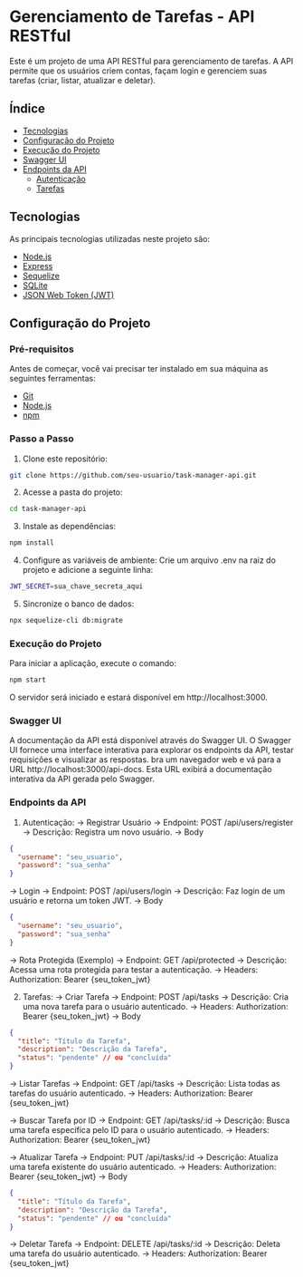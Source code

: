 # Gerenciamento de Tarefas - API RESTful

Este é um projeto de uma API RESTful para gerenciamento de tarefas. A API permite que os usuários criem contas, façam login e gerenciem suas tarefas (criar, listar, atualizar e deletar).

## Índice

- [Tecnologias](#tecnologias)
- [Configuração do Projeto](#configuração-do-projeto)
- [Execução do Projeto](#execução-do-projeto)
- [Swagger UI](#Swagger-UI)
- [Endpoints da API](#endpoints-da-api)
  - [Autenticação](#autenticação)
  - [Tarefas](#tarefas)


## Tecnologias

As principais tecnologias utilizadas neste projeto são:

- [Node.js](https://nodejs.org/)
- [Express](https://expressjs.com/)
- [Sequelize](https://sequelize.org/)
- [SQLite](https://www.sqlite.org/)
- [JSON Web Token (JWT)](https://jwt.io/)

## Configuração do Projeto

### Pré-requisitos

Antes de começar, você vai precisar ter instalado em sua máquina as seguintes ferramentas:

- [Git](https://git-scm.com/)
- [Node.js](https://nodejs.org/)
- [npm](https://www.npmjs.com/)

### Passo a Passo

1. Clone este repositório:

```bash
git clone https://github.com/seu-usuario/task-manager-api.git
```
2. Acesse a pasta do projeto:
```bash
cd task-manager-api
```
3. Instale as dependências:
```bash
npm install
```
4. Configure as variáveis de ambiente:
Crie um arquivo .env na raiz do projeto e adicione a seguinte linha:
```bash
JWT_SECRET=sua_chave_secreta_aqui
```
5. Sincronize o banco de dados:
```bash
npx sequelize-cli db:migrate
```

### Execução do Projeto
Para iniciar a aplicação, execute o comando:
```bash
npm start
```
O servidor será iniciado e estará disponível em http://localhost:3000.

### Swagger UI
A documentação da API está disponível através do Swagger UI. O Swagger UI fornece uma interface interativa para explorar os endpoints da API, testar requisições e visualizar as respostas.
bra um navegador web e vá para a URL http://localhost:3000/api-docs. Esta URL exibirá a documentação interativa da API gerada pelo Swagger.

### Endpoints da API

1. Autenticação:
-> Registrar Usuário
-> Endpoint: POST /api/users/register
-> Descrição: Registra um novo usuário.
-> Body 
```json
{
  "username": "seu_usuario",
  "password": "sua_senha"
}
```

-> Login
-> Endpoint: POST /api/users/login
-> Descrição: Faz login de um usuário e retorna um token JWT.
-> Body 
```json
{
  "username": "seu_usuario",
  "password": "sua_senha"
}
```

-> Rota Protegida (Exemplo)
-> Endpoint: GET /api/protected
-> Descrição: Acessa uma rota protegida para testar a autenticação.
-> Headers: Authorization: Bearer {seu_token_jwt} 

2. Tarefas:
-> Criar Tarefa
-> Endpoint: POST /api/tasks
-> Descrição: Cria uma nova tarefa para o usuário autenticado.
-> Headers: Authorization: Bearer {seu_token_jwt}
-> Body 
```json
{
  "title": "Título da Tarefa",
  "description": "Descrição da Tarefa",
  "status": "pendente" // ou "concluída"
}
```

-> Listar Tarefas
-> Endpoint: GET /api/tasks
-> Descrição: Lista todas as tarefas do usuário autenticado.
-> Headers: Authorization: Bearer {seu_token_jwt}

-> Buscar Tarefa por ID
-> Endpoint: GET /api/tasks/:id
-> Descrição: Busca uma tarefa específica pelo ID para o usuário autenticado.
-> Headers: Authorization: Bearer {seu_token_jwt}

-> Atualizar Tarefa
-> Endpoint: PUT /api/tasks/:id
-> Descrição: Atualiza uma tarefa existente do usuário autenticado.
-> Headers: Authorization: Bearer {seu_token_jwt}
-> Body 
```json
{
  "title": "Título da Tarefa",
  "description": "Descrição da Tarefa",
  "status": "pendente" // ou "concluída"
}
```

-> Deletar Tarefa
-> Endpoint: DELETE /api/tasks/:id
-> Descrição: Deleta uma tarefa do usuário autenticado.
-> Headers: Authorization: Bearer {seu_token_jwt}
